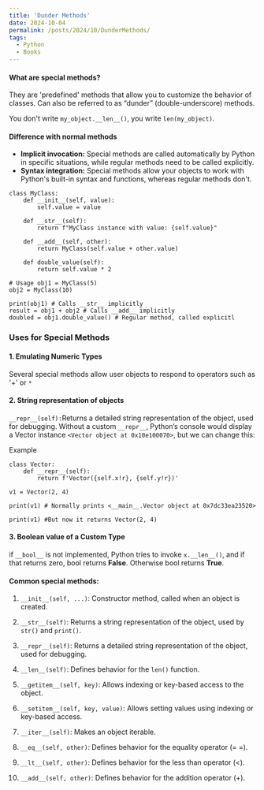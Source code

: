 ```yaml
---
title: 'Dunder Methods'
date: 2024-10-04
permalink: /posts/2024/10/DunderMethods/
tags:
  - Python
  - Books
---
```


#### What are special methods?
They are 'predefined' methods that allow you to customize the behavior of classes. Can also be referred to as “dunder” (double-underscore) methods.

You don't write `my_object.__len__()`, you write `len(my_object)`. 

#### Difference with normal methods

- **Implicit invocation:** Special methods are called automatically by Python in specific situations, while regular methods need to be called explicitly.
- **Syntax integration:** Special methods allow your objects to work with Python's built-in syntax and functions, whereas regular methods don't.

```
class MyClass:
    def __init__(self, value):
        self.value = value
    
    def __str__(self):
        return f"MyClass instance with value: {self.value}"
    
    def __add__(self, other):
        return MyClass(self.value + other.value)
    
    def double_value(self):
        return self.value * 2
        
# Usage obj1 = MyClass(5) 
obj2 = MyClass(10) 

print(obj1) # Calls __str__ implicitly 
result = obj1 + obj2 # Calls __add__ implicitly 
doubled = obj1.double_value() # Regular method, called explicitl
```

### Uses for Special Methods

#### 1. Emulating Numeric Types
Several special methods allow user objects to respond to operators such as '+' or `*` 
#### 2. String representation of objects
`__repr__(self):`Returns a detailed string representation of the object, used for debugging. Without a custom `__repr__`, Python’s console would display a Vector instance `<Vector object at 0x10e100070>`, but we can change this:

Example
```
class Vector:
	def __repr__(self):
		return f'Vector({self.x!r}, {self.y!r})'

v1 = Vector(2, 4)

print(v1) # Normally prints <__main__.Vector object at 0x7dc33ea23520>

print(v1) #But now it returns Vector(2, 4)
```
#### 3. Boolean value of a Custom Type
if `__bool__` is not implemented, Python tries to invoke `x.__len__()`, and
if that returns zero, bool returns **False**. Otherwise bool returns **True**.

#### Common special methods: 
1. `__init__(self, ...)`: Constructor method, called when an object is created.

2. `__str__(self)`: Returns a string representation of the object, used by `str()` and `print()`.

3. `__repr__(self)`: Returns a detailed string representation of the object, used for debugging.

4. `__len__(self)`: Defines behavior for the `len()` function.

5. `__getitem__(self, key)`: Allows indexing or key-based access to the object.

6. `__setitem__(self, key, value)`: Allows setting values using indexing or key-based access.

7. `__iter__(self)`: Makes an object iterable.

8. `__eq__(self, other)`: Defines behavior for the equality operator (= =).

9. `__lt__(self, other)`: Defines behavior for the less than operator (<).

10. `__add__(self, other)`: Defines behavior for the addition operator (+).
